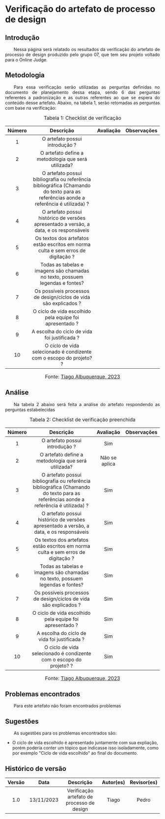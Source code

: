 # Verificação do artefato de processo de design

## Introdução 
<p align="justify">&emsp;&emsp;Nessa página será relatado os resultados da verificação do artefato de processo de design produzido pelo grupo 07, que tem seu projeto voltado para o Online Judge.</p>

## Metodologia
<p align="justify">&emsp;&emsp;Para essa verificação serão utilizadas as perguntas definidas no documento de planejamento dessa etapa, sendo 6 das perguntas referentes a padronização e as outras referentes ao que se espera do conteúdo desse artefato. Abaixo, na tabela 1, serão retomadas as perguntas com base na verificação:</p>

<font size="3"><p style="text-align: center"> Tabela 1: Checklist de verificação </p> </font>

<center>

| Número | Descrição | Avaliação | Observações | 
| :----: | :-------: | :-------: | :--------: | 
| 1 | O artefato possui introdução ?| |  |
| 2 | O artefato define a metodologia que será utilizada? |  |  |
| 3 | O artefato possui bibliografia ou referência bibliográfica (Chamando do texto para as referências aonde a referência é utilizada) ?| |  |
| 4 | O artefato possui histórico de versões apresentado a versão, a data, e os responsáveis | | |
| 5 | Os textos dos artefatos estão escritos em norma culta e sem erros de digitação ? | | |
| 6 | Todas as tabelas e imagens são chamadas no texto, possuem legendas e fontes? | | |
| 7 | Os possíveis processos de design/ciclos de vida são explicados ? | | |
| 8 | O ciclo de vida escolhido pela equipe foi apresentado ? | | |
| 9 | A escolha do ciclo de vida foi justificada ? | | |
| 10 | O ciclo de vida selecionado é condizente com o escopo do projeto? ? | | |



</center>

<font size="3"><p style="text-align: center"> Fonte: <a href="https://github.com/Tiago1604" target="_blanck">Tiago Albuquerque, 2023</a> </p> </font>

## Análise
<p align="justify">&emsp;&emsp;Na tabela 2 abaixo será feita a análise do artefato respondendo as perguntas estabelecidas</p>

<font size="3"><p style="text-align: center"> Tabela 2: Checklist de verificação preenchida </p> </font>

<center>

| Número | Descrição | Avaliação | Observações | 
| :----: | :-------: | :-------: | :--------: | 
| 1 | O artefato possui introdução ?|Sim |  |
| 2 | O artefato define a metodologia que será utilizada? |Não se aplica  |  |
| 3 | O artefato possui bibliografia ou referência bibliográfica (Chamando do texto para as referências aonde a referência é utilizada) ?|Sim |  |
| 4 | O artefato possui histórico de versões apresentado a versão, a data, e os responsáveis |Sim | |
| 5 | Os textos dos artefatos estão escritos em norma culta e sem erros de digitação ? | Sim| |
| 6 | Todas as tabelas e imagens são chamadas no texto, possuem legendas e fontes? |Sim | |
| 7 | Os possíveis processos de design/ciclos de vida são explicados ? | Sim| |
| 8 | O ciclo de vida escolhido pela equipe foi apresentado ? |Sim | |
| 9 | A escolha do ciclo de vida foi justificada ? |Sim | |
| 10 | O ciclo de vida selecionado é condizente com o escopo do projeto? ? |Sim | |


</center>

<font size="3"><p style="text-align: center"> Fonte: <a href="https://github.com/Tiago1604" target="_blanck">Tiago Albuquerque, 2023</a> </p> </font>

## Problemas encontrados
<p align="justify">&emsp;&emsp;Para este artefato não foram encontrados problemas</p>

## Sugestões
<p align="justify">&emsp;&emsp;As sugestões para os problemas encontrados são:</p>

 - O ciclo de vida escolhido é apresentado juntamente com sua expliação, porém poderia conter um tópico que indicasse isso isoladamente, como por exemplo "Ciclo de vida escolhido" ao final do documento.


## Histórico de versão

| Versão |    Data    |      Descrição       |  Autor(es) | Revisor(es) |
| :----: | :--------: | :------------------: | :-----: | :-----: |
|  1.0   | 13/11/2023 | Verificação artefato de processo de design | Tiago | Pedro |